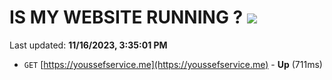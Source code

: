 # IS MY WEBSITE RUNNING ? [![](https://img.shields.io/static/v1?label=Sponsor&message=%E2%9D%A4&logo=GitHub&color=%23fe8e86)](https://github.com/sponsors/<username>)

Last updated: **11/16/2023, 3:35:01 PM**

- `GET` [https://youssefservice.me](https://youssefservice.me) - **Up** (711ms)
